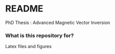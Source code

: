 # README #

PhD Thesis : Advanced Magnetic Vector Inversion

### What is this repository for? ###

Latex files and figures